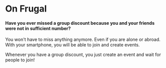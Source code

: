 # On Frugal

#### Have you ever missed a group discount because you and your friends were not in sufficient number?

You won't have to miss anything anymore. Even if you are alone or abroad. With your smartphone, you will be able to join and create events.

Whenever you have a group discount, you 
just create an event and wait for people to join!
